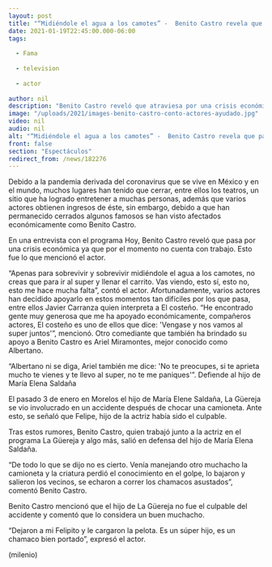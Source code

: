 ```yaml
---
layout: post
title: "“Midiéndole el agua a los camotes” -  Benito Castro revela que pasa por mala situación económica"
date: 2021-01-19T22:45:00.000-06:00
tags:
  
  - Fama
  
  - television
  
  - actor
  
author: nil
description: "Benito Castro reveló que atraviesa por una crisis económica, sin embargo, cuenta con la ayuda de varios actores. "
image: "/uploads/2021/images-benito-castro-conto-actores-ayudado.jpg"
video: nil
audio: nil
alt: "“Midiéndole el agua a los camotes” -  Benito Castro revela que pasa por mala situación económica"
front: false
section: "Espectáculos"
redirect_from: /news/182276
---
```


Debido a la pandemia derivada del coronavirus que se vive en México y en el mundo, muchos lugares han tenido que cerrar, entre ellos los teatros, un sitio que ha logrado entretener a muchas personas, además que varios actores obtienen ingresos de éste, sin embargo, debido a que han permanecido cerrados algunos famosos se han visto afectados económicamente como Benito Castro. 

En una entrevista con el programa Hoy, Benito Castro reveló que pasa por una crisis económica ya que por el momento no cuenta con trabajo. Esto fue lo que mencionó el actor. 

“Apenas para sobrevivir y sobrevivir midiéndole el agua a los camotes, no creas que para ir al super y llenar el carrito. Vas viendo, esto sí, esto no, esto me hace mucha falta”, contó el actor. 
Afortunadamente, varios actores han decidido apoyarlo en estos momentos tan difíciles por los que pasa, entre ellos Javier Carranza quien interpreta a El costeño. 
“He encontrado gente muy generosa que me ha apoyado económicamente, compañeros actores, El costeño es uno de ellos que dice: 'Vengase y nos vamos al super juntos'”, mencionó. 
Otro comediante que también ha brindado su apoyo a Benito Castro es Ariel Miramontes, mejor conocido como Albertano. 

“Albertano ni se diga, Ariel también me dice: 'No te preocupes, si te aprieta mucho te vienes y te llevo al super, no te me paniques'”. 
Defiende al hijo de María Elena Saldaña 

El pasado 3 de enero en Morelos el hijo de María Elene Saldaña, La Güereja se vio involucrado en un accidente después de chocar una camioneta. Ante esto, se señaló que Felipe, hijo de la actriz había sido el culpable. 

Tras estos rumores, Benito Castro, quien trabajó junto a la actriz en el programa La Güereja y algo más, salió en defensa del hijo de María Elena Saldaña. 

“De todo lo que se dijo no es cierto. Venía manejando otro muchacho la camioneta y la criatura perdió el conocimiento en el golpe, lo bajaron y salieron los vecinos, se echaron a correr los chamacos asustados”, comentó Benito Castro. 

Benito Castro mencionó que el hijo de La Güereja no fue el culpable del accidente y comentó que lo considera un buen muchacho. 

“Dejaron a mi Felipito y le cargaron la pelota. Es un súper hijo, es un chamaco bien portado”, expresó el actor.

(milenio)